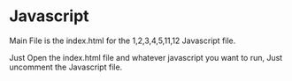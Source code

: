 # Javascript

Main File is the index.html for the 1,2,3,4,5,11,12 Javascript file.

Just Open the index.html file and whatever javascript you want to run, Just uncomment the Javascript file.